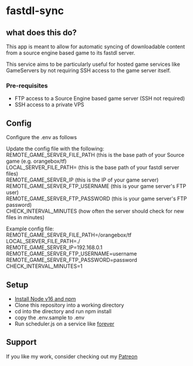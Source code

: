 # fastdl-sync

## what does this do?

This app is meant to allow for automatic syncing of downloadable content from a source engine based game to its fastdl server.  
  
This service aims to be particularly useful for hosted game services like GameServers by not requiring SSH access to the game server itself.


### Pre-requisites
- FTP access to a Source Engine based game server (SSH not required)
- SSH access to a private VPS 
	
## Config

Configure the .env as follows

Update the config file with the following: 
REMOTE_GAME_SERVER_FILE_PATH (this is the base path of your Source game (e.g. orangebox/tf)  
LOCAL_SERVER_FILE_PATH= (this is the base path of your fastdl server files)  
REMOTE_GAME_SERVER_IP (this is the IP of your game server)  
REMOTE_GAME_SERVER_FTP_USERNAME (this is your game server's FTP user)  
REMOTE_GAME_SERVER_FTP_PASSWORD (this is your game server's FTP password)  
CHECK_INTERVAL_MINUTES (how often the server should check for new files in minutes)  

Example config file:  
REMOTE_GAME_SERVER_FILE_PATH=/orangebox/tf  
LOCAL_SERVER_FILE_PATH=./  
REMOTE_GAME_SERVER_IP=192.168.0.1  
REMOTE_GAME_SERVER_FTP_USERNAME=username  
REMOTE_GAME_SERVER_FTP_PASSWORD=password  
CHECK_INTERVAL_MINUTES=1  
	
	
## Setup
- [Install Node v16 and npm](https://docs.npmjs.com/downloading-and-installing-node-js-and-npm)
- Clone this repository into a working directory
- cd into the directory and run npm install
- copy the .env.sample to .env
- Run scheduler.js on a service like [forever](https://github.com/foreversd/forever)


## Support

If you like my work, consider checking out my [Patreon](https://www.patreon.com/gamemaster1379?fan_landing=true)


